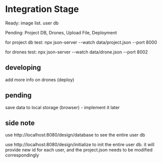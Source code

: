 # Integration Stage

Ready: image list. user db


Pending: Project DB, Drones, Upload File, Deployment


for project db test: npx json-server --watch data/project.json --port 8000

for drones test: npx json-server --watch data/drone.json --port 8002


## developing

add more info on drones (deploy)

## pending

save data to local storage (browser) - implement it later

## side note

use http://localhost:8080/design/database to see the entire user db

use http://localhost:8080/design/initialize to init the entire user db. it will provide new id for each user, and the project.json needs to be modified correspondingly
